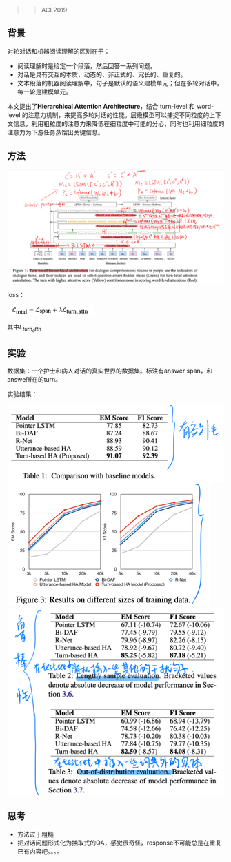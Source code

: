 > > ACL2019

## 背景

对轮对话和机器阅读理解的区别在于：

- 阅读理解时是给定一个段落，然后回答一系列问题。
- 对话是具有交互的本质，动态的、非正式的、冗长的、重复的。
- 文本段落的机器阅读理解中，句子是默认的语义建模单元；但在多轮对话中，每一轮是建模单元。

本文提出了**Hierarchical Attention Architecture**，结合 turn-level 和 word-level 的注意力机制，来提高多轮对话的性能。层级模型可以捕捉不同粒度的上下文信息，利用粗粒度的注意力来降低在细粒度中可能的分心，同时也利用细粒度的注意力为下游任务蒸馏出关键信息。



## 方法

![image-20200202231253387](../../images/image-20200202231253387.png)

loss：

<img src="../../images/image-20200202231320537.png" alt="image-20200202231320537" style="zoom:33%;" />

其中$L_{turn_attn}$



## 实验

数据集：一个护士和病人对话的真实世界的数据集。标注有answer span，和answe所在的turn。

实验结果：

<img src="../../images/image-20200202231542639.png" alt="image-20200202231542639" style="zoom:50%;" />

<img src="../../images/image-20200202231617677.png" alt="image-20200202231617677" style="zoom:50%;" />

<img src="../../images/image-20200202231644333.png" alt="image-20200202231644333" style="zoom:50%;" />



## 思考

- 方法过于粗糙
- 把对话问题形式化为抽取式的QA，感觉很奇怪，response不可能总是在重复已有内容吧。。。。